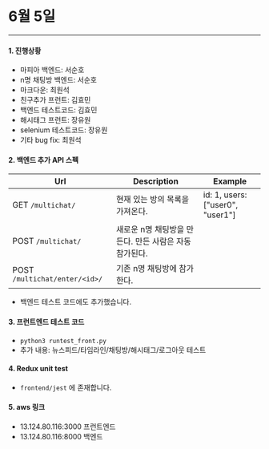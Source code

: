 # 6월 5일
---
#### 1. 진행상황
* 마피아 백엔드: 서순호
* n명 채팅방 백엔드: 서순호
* 마크다운: 최원석
* 친구추가 프런트: 김효민
* 백엔드 테스트코드: 김효민
* 해시태그 프런트: 장유원
* selenium 테스트코드: 장유원
* 기타 bug fix: 최원석

#### 2. 백엔드 추가 API 스펙
| Url | Description | Example
| --- | --- | --- |
| GET `/multichat/` | 현재 있는 방의 목록을 가져온다. | id: 1, users:["user0", "user1"] |
| POST `/multichat/` | 새로운 n명 채팅방을 만든다. 만든 사람은 자동 참가된다. | |
| POST `/multichat/enter/<id>/` | 기존 n명 채팅방에 참가한다. | |

* 백엔드 테스트 코드에도 추가했습니다.

#### 3. 프런트엔드 테스트 코드
* `python3 runtest_front.py`
* 추가 내용: 뉴스피드/타임라인/채팅방/해시태그/로그아웃 테스트

#### 4. Redux unit test
* `frontend/jest` 에 존재합니다.

#### 5. aws 링크
* 13.124.80.116:3000 프런트엔드
* 13.124.80.116:8000 백엔드

